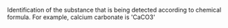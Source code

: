﻿Identification of the substance that is being detected according to chemical formula.  For example, calcium carbonate is 'CaCO3'
